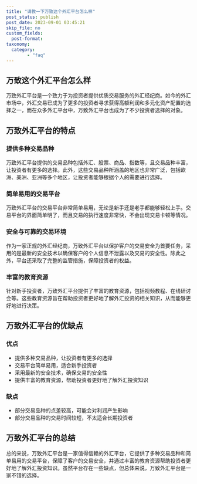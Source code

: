 ```yaml
---
title: "请教一下万致这个外汇平台怎么样"
post_status: publish
post_date: 2023-09-01 03:45:21
skip_file: no
custom_fields: 
  post-format: 
taxonomy:
  category:
        - "faq"
---
```


## 万致这个外汇平台怎么样

万致外汇平台是一个致力于为投资者提供优质交易服务的外汇经纪商。如今的外汇市场中，外汇交易已成为了更多的投资者寻求获得高额利润和多元化资产配置的选择之一，而在众多外汇平台中，万致外汇平台也成为了不少投资者选择的对象。

## 万致外汇平台的特点

### 提供多种交易品种

万致外汇平台提供的交易品种包括外汇、股票、商品、指数等，且交易品种丰富，让投资者有更多的选择。此外，这些交易品种所涵盖的地区也非常广泛，包括欧洲、美洲、亚洲等多个地区，让投资者能够根据个人的需要进行选择。

### 简单易用的交易平台

万致外汇平台的交易平台非常简单易用，无论是新手还是老手都能够轻松上手。交易平台的界面简单明了，而且交易的执行速度非常快，不会出现交易卡顿等情况。

### 安全与可靠的交易环境

作为一家正规的外汇经纪商，万致外汇平台以保护客户的交易安全为首要任务，采用的是最新的安全技术以确保客户的个人信息不泄露以及交易的安全性。除此之外，平台还采取了完整的监管措施，保障投资者的权益。

### 丰富的教育资源

针对新手投资者，万致外汇平台提供了丰富的教育资源，包括视频教程、在线研讨会等。这些教育资源旨在帮助投资者更好地了解外汇投资的相关知识，从而能够更好地进行决策。

## 万致外汇平台的优缺点

### 优点

- 提供多种交易品种，让投资者有更多的选择
- 交易平台简单易用，适合新手投资者
- 采用最新的安全技术，确保交易的安全性
- 提供丰富的教育资源，帮助投资者更好地了解外汇投资知识

### 缺点

- 部分交易品种的点差较高，可能会对利润产生影响
- 部分交易品种的交易时间较短，不太适合长期投资者

## 万致外汇平台的总结

总的来说，万致外汇平台是一家值得信赖的外汇平台，它提供了多种交易品种和简单易用的交易平台，保障了客户的交易安全，并通过丰富的教育资源帮助投资者更好地了解外汇投资知识。虽然平台存在一些缺点，但总体来说，万致外汇平台是一家不错的选择。
